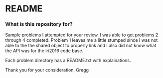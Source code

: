 # README #

### What is this repository for? ###

Sample problems I attempted for your review.  I was able to get problems 2 through 4 completed. Problem 1
leaves me a little stumped since I was not able to the the shared object to properly link and I also
did not know what the API was for the iri2016 code base.

Each problem directory has a README.txt with explainations.

Thank you for your consideration,
  Gregg

